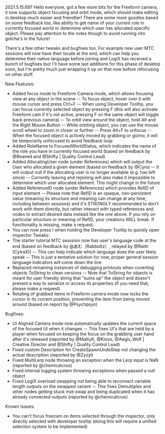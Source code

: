 2021.5.15.697
Hello everyone, got a few more bits for the Freeform camera, it now supports object focusing and orbit mode, which should make editing in desktop much easier and friendlier! There are some more goodies based on some feedback too, like ability to get name of your current role in currently focused world or determine which user has allocated specific object. Please pay attention to the notes though to avoid running into gotcha's in the future!

There's a few other tweaks and bugfixes too. For example new user MTC sessions will now have their locale at the end, which can help you determine their native language before joining and LogiX has received a bunch of bugfixes too! I'll have some last additions for this phase of desktop soon, but I'm pretty much just wrapping it up on that now before refocusing on other stuff.

New Features:
- Added focus mode to Freeform Camera mode, which allows focusing view at any object in the scene
-- To focus object, hover over it with mouse cursor and press Ctrl+F
-- When using Developer Tooltip, you can focus currently selected object by pressing F (this will also activate Freeform cam if it's not active, pressing F on the same object will toggle back previous camera)
-- To orbit view around the object, hold Alt and the Right Mouse Button
-- While orbiting object, you can use the mouse scroll wheel to zoom in closer or further
-- Press Alt+F to unfocus
-- When the focused object is actively moved by grabbing or gizmo, it will be temporarily unfocused to avoid feedback loop
- Added RoleName to FocusedWorldStatus, which indicates the name of the role you have in currently focused world (based on feedback by @Beaned and @Shifty | Quality Control Lead)
- Added AllocatingUser node (under References) which will output the User who allocated a given element (based on feedback by @Cyro)
-- It will output null if the allocating user is no longer available (e.g. has left since)
-- Currently leaving and rejoining will also make it impossible to determine which user allocated element. This might change in the future
- Added ReferenceID node (under References) which provides RefID of input element
-- Please note that RefID is an opaque, non-persistent value (meaning its structure and meaning can change at any time, including between sessions) and it's STRONGLY recommended to don't work with them directly, but rather interact with typed references and nodes to extract desired data instead like the one above. If you rely on particular structure or meaning of RefID, your creations WILL break. If functionality is missing, make a request.
- You can now press I when holding the Developer Tooltip to quickly open inspector
Tweaks:
- The starter tutorial MTC sesssion now has user's language code at the end (based on feedback by @あむ（Rabbuttz）, relayed by @Raith (CytraX))
-- This can help indicate which language does the user likely speak
-- This is just a tentative solution for now, proper general session language indicators will come down the line
- Replaced remaining instances of debugging printouts when coverting objects ToString to clean versions
-- Note that ToString for objects is meant for user friendly string that "sums up" the object and doesn't present a way to serialize or access its properties (if you need that, please make a request)
- Rotating of grabbed items in Freeform camera mode now locks the cursor in its current position, preventing the item from being moved around (based on report by @Psychpsyo)

Bugfixes:
- UI Aligned Camera mode now automatically updates the current space of the focused UI when it changes
-- This fixes UI's that are held by a player when focused on keeping the focus on the grabbing user hand after it's released (reported by @MattyK, @Kiovo, @Aegis_Wolf | Creative Director and @Shifty | Quality Control Lead)
- Fixed custom Description for CreateSpawnUndoStep not changing the actual description (reported by @Zyzyl)
- Fixed MultiLerp node throwing an exception when the Lerp input is NaN (reported by @chemicalcrux)
- Fixed internal logging system throwing exceptions when passed a null object
- Fixed LogiX overload swapping not being able to reconnect variable length outputs on the swapped variant
-- This fixes Demultiplex and other nodes getting stuck mid-swap and being duplicated when it has already connected outputs (reported by @chemicalcrux)

Known Issues:
- You can't focus freecam on items selected through the inspector, only directly selected with developer tooltip (doing this will require a unified selection system to be implemented)